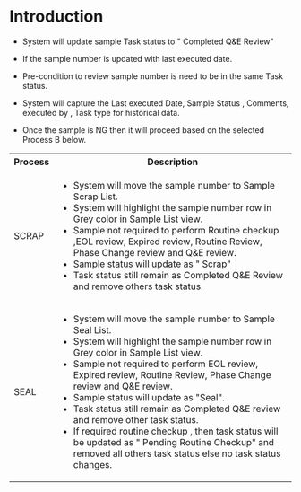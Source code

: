 # Introduction


- System will update sample Task status to " Completed Q&E Review"

- If the sample number is updated with last executed date.

- Pre-condition to review sample number is need to be in the same Task status.

- System will capture the Last executed Date, Sample Status , Comments, executed by , Task type for historical data.

- Once the sample is NG then it will proceed based on the selected Process B below.

<table class="wrapped confluenceTable"><colgroup><col /><col /></colgroup><tbody><tr><th class="confluenceTh">Process</th><th class="confluenceTh">Description</th></tr><tr><td class="confluenceTd">SCRAP</td><td class="confluenceTd"><ul><li><span>System will move the sample number to Sample Scrap List.</span></li><li><span>System will highlight the sample number row in Grey color in Sample List view.</span></li><li>Sample not required to perform Routine checkup ,EOL review, Expired review, Routine Review, Phase Change review and Q&E review.</li><li>Sample status will update as " Scrap"</li><li>Task status still remain as Completed Q&E Review and remove others task status.</li></ul></td></tr><tr><td class="confluenceTd">SEAL</td><td class="confluenceTd"><ul><li>System will move the sample number to Sample Seal List.</li><li>System will highlight the sample number row in Grey color in Sample List view.</li><li>Sample not required to perform EOL review, Expired review, Routine Review, Phase Change review and Q&E review.</li><li>Sample status will update as "Seal".  </li><li>Task status still remain as Completed Q&E review and remove other task status.</li><li><span><span><span><span>If required routine checkup<span> , then t</span></span>ask status will be updated as " Pending Routine Checkup" and removed all others task status else no task status changes.</span></span></span></li></ul></td></tr></tbody></table>

